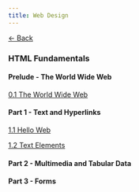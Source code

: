 ```yaml
---
title: Web Design
---
```


[← Back](/activities/)

### HTML Fundamentals

#### Prelude - The World Wide Web
[0.1 The World Wide Web](#)

#### Part 1 - Text and Hyperlinks
[1.1 Hello Web](/activities/web-design/1-1-hello-web.html)

[1.2 Text Elements](/activities/web-design/1-2-html-text.html)

#### Part 2 - Multimedia and Tabular Data


#### Part 3 - Forms